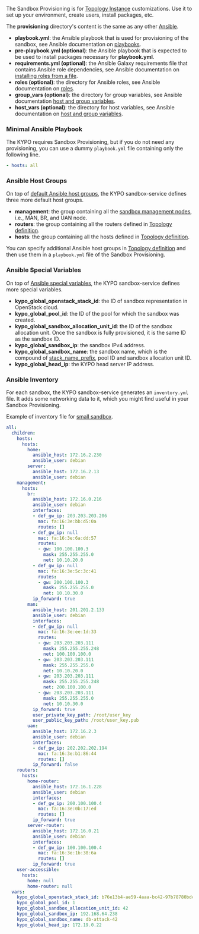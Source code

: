 The Sandbox Provisioning is for [Topology Instance](../topology-instance/) customizations. Use it to set up your environment, create users, install packages, etc.

The **provisioning** directory's content is the same as any other [Ansible](https://docs.ansible.com/ansible/latest/index.html).

* **playbook.yml**: the Ansible playbook that is used for provisioning of the sandbox,
see Ansible documentation on [playbooks](https://docs.ansible.com/ansible/latest/user_guide/playbooks.html).
* **pre-playbook.yml (optional)**: the Ansible playbook that is expected to be used to install packages necessary for **playbook.yml**.
* **requirements.yml (optional)**: the Ansible Galaxy requirements file that contains Ansible role dependencies, see Ansible documentation on [installing roles from a file](https://docs.ansible.com/ansible/latest/galaxy/user_guide.html#installing-multiple-roles-from-a-file).
* **roles (optional)**: the directory for Ansible roles, see Ansible documentation on [roles](https://docs.ansible.com/ansible/latest/user_guide/playbooks_reuse_roles.html).
* **group_vars (optional)**: the directory for group variables, see Ansible documentation [host and group variables](https://docs.ansible.com/ansible/latest/user_guide/intro_inventory.html#organizing-host-and-group-variables).
* **host_vars (optional)**: the directory for host variables, see Ansible documentation on [host and group variables](https://docs.ansible.com/ansible/latest/user_guide/intro_inventory.html#organizing-host-and-group-variables).

### Minimal Ansible Playbook

The KYPO requires Sandbox Provisioning, but if you do not need any provisioning, you can use a dummy `playbook.yml` file containing only the following line.

```yaml
- hosts: all
```

### Ansible Host Groups

On top of [default Ansible host groups](https://docs.ansible.com/ansible/latest/user_guide/intro_inventory.html#default-groups), the KYPO sandbox-service defines three more default host groups.

* **management**: the group containing all the [sandbox management nodes](../topology-instance/#topology-instance-management), i.e., MAN, BR, and UAN node.
* **routers**: the group containing all the routers defined in [Topology definition](../topology-definition/#routers).
* **hosts**: the group containing all the hosts defined in [Topology definition](../topology-definition/#hosts).

You can specify additional Ansible host groups in [Topology definition](../topology-definition/#groups) and then use them in a `playbook.yml` file of the Sandbox Provisioning.

### Ansible Special Variables

On top of [Ansible special variables](https://docs.ansible.com/ansible/latest/reference_appendices/special_variables.html), the KYPO sandbox-service defines more special variables.

* **kypo_global_openstack_stack_id**: the ID of sandbox representation in OpenStack cloud.
* **kypo_global_pool_id**: the ID of the pool for which the sandbox was created.
* **kypo_global_sandbox_allocation_unit_id**: the ID of the sandbox allocation unit. Once the sandbox is fully provisioned, it is the same ID as the sandbox ID.
* **kypo_global_sandbox_ip**: the sandbox IPv4 address.
* **kypo_global_sandbox_name**: the sandbox name, which is the compound of [stack_name_prefix](https://gitlab.ics.muni.cz/muni-kypo-crp/prototypes-and-examples/kypo-crp-demo/-/blob/master/extra-vars.yml), pool ID and sandbox allocation unit ID.
* **kypo_global_head_ip**: the KYPO head server IP address.

### Ansible Inventory

For each sandbox, the KYPO sandbox-service generates an `inventory.yml` file. It adds some networking data to it, which you might find useful in your Sandbox Provisioning.

Example of inventory file for [small sandbox](https://gitlab.ics.muni.cz/muni-kypo-crp/prototypes-and-examples/sandbox-definitions/small-sandbox).

```yaml
all:
  children:
    hosts:
      hosts:
        home:
          ansible_host: 172.16.2.230
          ansible_user: debian
        server:
          ansible_host: 172.16.2.13
          ansible_user: debian
    management:
      hosts:
        br:
          ansible_host: 172.16.0.216
          ansible_user: debian
          interfaces:
          - def_gw_ip: 203.203.203.206
            mac: fa:16:3e:bb:d5:0a
            routes: []
          - def_gw_ip: null
            mac: fa:16:3e:6a:dd:57
            routes:
            - gw: 100.100.100.3
              mask: 255.255.255.0
              net: 10.10.20.0
          - def_gw_ip: null
            mac: fa:16:3e:5c:3c:41
            routes:
            - gw: 200.100.100.3
              mask: 255.255.255.0
              net: 10.10.30.0
          ip_forward: true
        man:
          ansible_host: 201.201.2.133
          ansible_user: debian
          interfaces:
          - def_gw_ip: null
            mac: fa:16:3e:ee:1d:33
            routes:
            - gw: 203.203.203.111
              mask: 255.255.255.248
              net: 100.100.100.0
            - gw: 203.203.203.111
              mask: 255.255.255.0
              net: 10.10.20.0
            - gw: 203.203.203.111
              mask: 255.255.255.248
              net: 200.100.100.0
            - gw: 203.203.203.111
              mask: 255.255.255.0
              net: 10.10.30.0
          ip_forward: true
          user_private_key_path: /root/user_key
          user_public_key_path: /root/user_key.pub
        uan:
          ansible_host: 172.16.2.3
          ansible_user: debian
          interfaces:
          - def_gw_ip: 202.202.202.194
            mac: fa:16:3e:b1:86:44
            routes: []
          ip_forward: false
    routers:
      hosts:
        home-router:
          ansible_host: 172.16.1.228
          ansible_user: debian
          interfaces:
          - def_gw_ip: 200.100.100.4
            mac: fa:16:3e:0b:17:ed
            routes: []
          ip_forward: true
        server-router:
          ansible_host: 172.16.0.21
          ansible_user: debian
          interfaces:
          - def_gw_ip: 100.100.100.4
            mac: fa:16:3e:1b:38:6a
            routes: []
          ip_forward: true
    user-accessible:
      hosts:
        home: null
        home-router: null
  vars:
    kypo_global_openstack_stack_id: b76e13b4-ae59-4aaa-bc42-97b78780bdcc
    kypo_global_pool_id: 1
    kypo_global_sandbox_allocation_unit_id: 42
    kypo_global_sandbox_ip: 192.168.64.238
    kypo_global_sandbox_name: db-attack-42
    kypo_global_head_ip: 172.19.0.22
```
